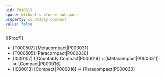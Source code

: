 ```yaml
---
uid: T016319
space: michael's-closed-subspace
property: countably-compact
value: false
---
```

[[Proof]]

* [T000507] [Metacompact|P000031]
* [T000505] [Paracompact|P000030]
* [I000107] ([Countably Compact|P000019] + [Metacompact|P000031]) => [Compact|P000016]
* [I000013] [Compact|P000016] => [Paracompact|P000030]

